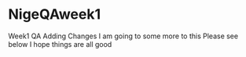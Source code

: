 # NigeQAweek1
Week1 QA
Adding Changes
I am going to some more to this 
Please see below
I hope things are all good